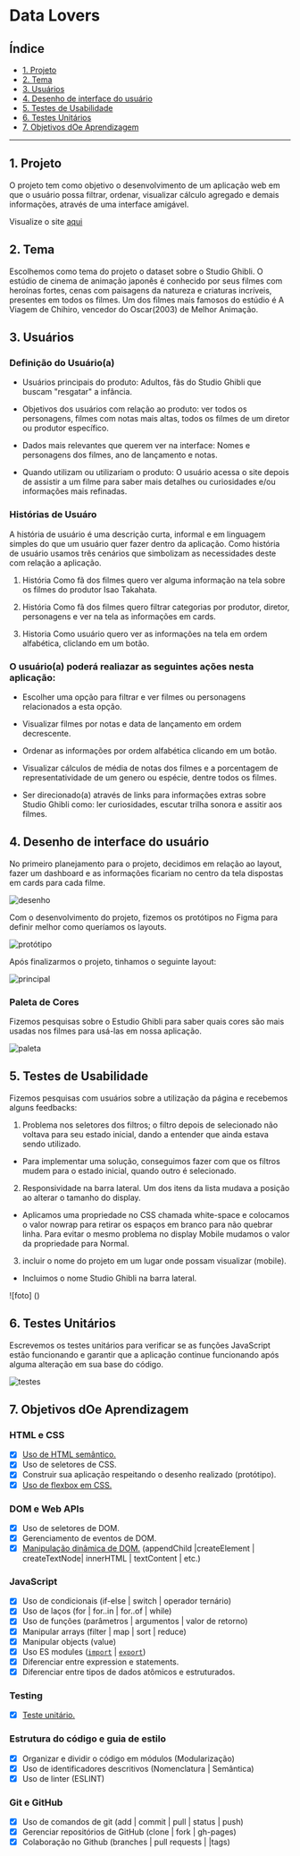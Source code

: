# Data Lovers

## Índice

- [1. Projeto](#1-projeto)
- [2. Tema](#3-tema)
- [3. Usuários](#-usuários)
- [4. Desenho de interface do usuário](#4-desenho-de-interface-do-usuário)
- [5. Testes de Usabilidade](#5-teste-de-usabilidade)
- [6. Testes Unitários](#6-testes-unitário)
- [7. Objetivos dOe Aprendizagem](#7-objetivos-de-aprendizagem)

---

## 1. Projeto

O projeto tem como objetivo o desenvolvimento de um aplicação web em que o usuário possa filtrar, ordenar, visualizar cálculo agregado e demais informações, através de uma interface amigável.

Visualize o site [aqui](https://data-lovers-studio-ghibli.netlify.app/)

## 2. Tema

Escolhemos como tema do projeto o dataset sobre o Studio Ghibli. 
O estúdio de cinema de animação japonês é conhecido por seus filmes com heroínas fortes, cenas com paisagens da natureza e criaturas incríveis, presentes em todos os filmes. Um dos filmes mais famosos do estúdio é A Viagem de Chihiro, vencedor do Oscar(2003) de Melhor Animação.

## 3. Usuários

### Definição do Usuário(a)

- Usuários principais do produto: Adultos, fãs do Studio Ghibli que buscam "resgatar" a infância.

- Objetivos dos usuários com relação ao produto: ver todos os personagens, filmes com notas mais altas, todos os filmes de um diretor ou produtor específico.

- Dados mais relevantes que querem ver na interface: 
Nomes e personagens dos filmes, ano de lançamento e notas.

- Quando utilizam ou utilizariam o produto:
O usuário acessa o site depois de assistir a um filme para saber mais detalhes ou curiosidades e/ou informações mais refinadas. 

### Histórias de Usuáro

A história de usuário é uma descrição curta, informal e em linguagem simples do que um usuário quer fazer dentro da aplicação.
Como história de usuário usamos três cenários que simbolizam as necessidades deste com relação a aplicação.

1. História
Como fã dos filmes quero ver alguma informação na tela sobre os filmes do produtor Isao Takahata.

2. História
Como fã dos filmes quero filtrar categorias  por produtor, diretor, personagens e ver na tela as informações em cards.

3. Historia
Como usuário quero ver as informações na tela em ordem alfabética, cliclando em um botão.

### O usuário(a) poderá realiazar as seguintes ações nesta aplicação:

- Escolher uma opção para filtrar e ver filmes ou personagens relacionados a esta opção.

- Visualizar filmes por notas e data de lançamento em ordem decrescente.

- Ordenar as informações por ordem alfabética clicando em um botão. 

- Visualizar cálculos de média de notas dos filmes e a porcentagem de representatividade de um genero ou espécie, dentre todos os filmes.

- Ser direcionado(a) através de links para informações extras sobre Studio Ghibli como: ler curiosidades, escutar trilha sonora e assitir aos filmes.


## 4. Desenho de interface do usuário

No primeiro planejamento para o projeto, decidimos em relação ao layout, fazer um dashboard e as informações ficariam no centro da tela dispostas em cards para cada filme.

![desenho](https://github.com/palomacqueiroz/SAP006-data-lovers/blob/main/desenho.png)

Com o desenvolvimento do projeto, fizemos os protótipos no Figma para definir melhor como queríamos os layouts.

![protótipo](https://github.com/palomacqueiroz/SAP006-data-lovers/blob/main/prototipoBaixaFidelidade.png)

Após finalizarmos o projeto, tinhamos o seguinte layout:

![principal](https://github.com/palomacqueiroz/SAP006-data-lovers/blob/main/telaInicial.png)


### Paleta de Cores

Fizemos pesquisas sobre o Estudio Ghibli para saber quais cores são mais usadas nos filmes para usá-las em nossa aplicação.

![paleta](https://github.com/palomacqueiroz/SAP006-data-lovers/blob/main/paleta.png)


## 5. Testes de Usabilidade

Fizemos pesquisas com usuários sobre a utilização da página e recebemos alguns feedbacks:

1. Problema nos seletores dos filtros; o filtro depois de selecionado não voltava para seu estado inicial, dando a entender que ainda estava sendo utilizado.

- Para implementar uma solução, conseguimos fazer com que os filtros mudem para o estado inicial, quando outro é selecionado.

2. Responsividade na barra lateral. Um dos itens da lista mudava a posição ao alterar o tamanho do display.

- Aplicamos uma propriedade no CSS chamada white-space e colocamos o valor nowrap para retirar os espaços em branco para não quebrar linha. Para evitar o mesmo problema no display Mobile mudamos o valor da propriedade para Normal.

3. incluir o nome do projeto em um lugar onde possam visualizar (mobile).

- Incluimos o nome Studio Ghibli na barra lateral.

![foto] ()

## 6. Testes Unitários

Escrevemos os testes unitários  para verificar se as funções JavaScript estão funcionando e garantir que a aplicação continue funcionando após alguma alteração em sua base do código.

![testes](https://github.com/palomacqueiroz/SAP006-data-lovers/blob/main/test.png)


## 7. Objetivos dOe Aprendizagem

### HTML e CSS

- [X] [Uso de HTML semântico.](https://developer.mozilla.org/en-US/docs/Glossary/Semantics#Semantics_in_HTML)
- [X] Uso de seletores de CSS.
- [X] Construir sua aplicação respeitando o desenho realizado (protótipo).
- [X] [Uso de flexbox em CSS.](https://css-tricks.com/snippets/css/a-guide-to-flexbox/)

### DOM e Web APIs

- [X] Uso de seletores de DOM.
- [X] Gerenciamento de eventos de DOM.
- [X] [Manipulação dinâmica de DOM.](https://developer.mozilla.org/pt-BR/docs/DOM/Referencia_do_DOM/Introdu%C3%A7%C3%A3o) (appendChild |createElement | createTextNode| innerHTML | textContent | etc.)

### JavaScript

- [X] Uso de condicionais (if-else | switch | operador ternário)
- [X] Uso de laços (for | for..in | for..of | while)
- [X] Uso de funções (parâmetros | argumentos | valor de retorno)
- [X] Manipular arrays (filter | map | sort | reduce)
- [X] Manipular objects (value)
- [X] Uso ES modules ([`import`](https://developer.mozilla.org/en-US/docs/Web/JavaScript/Reference/Statements/import) | [`export`](https://developer.mozilla.org/en-US/docs/Web/JavaScript/Reference/Statements/export))
- [X] Diferenciar entre expression e statements.
- [X] Diferenciar entre tipos de dados atômicos e estruturados.

### Testing

- [X] [Teste unitário.](https://jestjs.io/docs/pt-BR/getting-started)

### Estrutura do código e guia de estilo

- [X] Organizar e dividir o código em módulos (Modularização)
- [X] Uso de identificadores descritivos (Nomenclatura | Semântica)
- [X] Uso de linter (ESLINT)

### Git e GitHub

- [X] Uso de comandos de git (add | commit | pull | status | push)
- [X] Gerenciar repositórios de GitHub (clone | fork | gh-pages)
- [X] Colaboração no Github (branches | pull requests | |tags)
